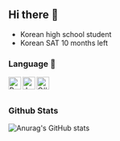 ## Hi there 👋

- Korean high school student
- Korean SAT 10 months left

### Language 🎈

<img align="left" alt="Python" width="25px" src="https://upload.wikimedia.org/wikipedia/commons/thumb/c/c3/Python-logo-notext.svg/2400px-Python-logo-notext.svg.png" />
<img align="left" alt="JavaScript" width="25px" src="https://upload.wikimedia.org/wikipedia/commons/thumb/9/99/Unofficial_JavaScript_logo_2.svg/96px-Unofficial_JavaScript_logo_2.svg.png" />
<img align="left" alt="C#" width="25px" src="https://i.namu.wiki/i/6lbPnGCp3SpLYOUAS9DV5sjpBUs9ZUli3-4zRNqFolWB-45Y5D2FUP2pUtc18AZ6_s-MvVgOXBcfmZTH0CPnYIDUAU6UVgYgfzQvmmJY0MGES--rrGrF3Ase1kmRLmOCySV0helYV7OWpr23SgoD1A.svg" />

<br/>
<br/>

### Github Stats
![Anurag's GitHub stats](https://github-readme-stats.vercel.app/api?username=Minepear&show_icons=true&theme=radical)
